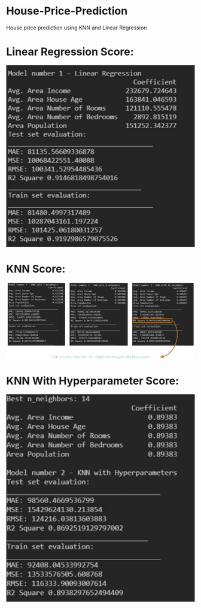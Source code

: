 # House-Price-Prediction
House price prediction using KNN and Linear Regression

# Linear Regression Score:
<img src="images/linear-regression-score.png" width="900">

# KNN Score:
<img src="images/KNN.png" width="900">

# KNN With Hyperparameter Score:
<img src="images/knn hyperparameter.png" width="900">
